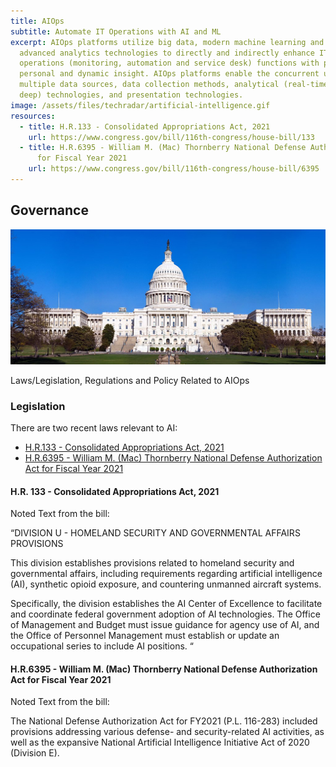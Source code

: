 ```yaml
---
title: AIOps
subtitle: Automate IT Operations with AI and ML
excerpt: AIOps platforms utilize big data, modern machine learning and other
  advanced analytics technologies to directly and indirectly enhance IT
  operations (monitoring, automation and service desk) functions with proactive,
  personal and dynamic insight. AIOps platforms enable the concurrent use of
  multiple data sources, data collection methods, analytical (real-time and
  deep) technologies, and presentation technologies.
image: /assets/files/techradar/artificial-intelligence.gif
resources:
  - title: H.R.133 - Consolidated Appropriations Act, 2021
    url: https://www.congress.gov/bill/116th-congress/house-bill/133
  - title: H.R.6395 - William M. (Mac) Thornberry National Defense Authorization Act
      for Fiscal Year 2021
    url: https://www.congress.gov/bill/116th-congress/house-bill/6395
---
```

## Governance

![Photo of the United States Capitol](/assets/files/techradar/1024px-capitol_building_full_view.jpg "US Capitol building. Source: Wikimedia Commons")

Laws/Legislation, Regulations and Policy Related to AIOps

### Legislation

There are two recent laws relevant to AI:

* [H.R.133 - Consolidated Appropriations Act, 2021](https://www.congress.gov/bill/116th-congress/house-bill/133)
* [H.R.6395 - William M. (Mac) Thornberry National Defense Authorization Act for Fiscal Year 2021](https://www.congress.gov/bill/116th-congress/house-bill/6395)

#### H.R. 133 - Consolidated Appropriations Act, 2021

Noted Text from the bill:

“DIVISION U - HOMELAND SECURITY AND GOVERNMENTAL AFFAIRS PROVISIONS

This division establishes provisions related to homeland security and governmental affairs, including requirements regarding artificial intelligence (AI), synthetic opioid exposure, and countering unmanned aircraft systems.

Specifically, the division establishes the AI Center of Excellence to facilitate and coordinate federal government adoption of AI technologies. The Office of Management and Budget must issue guidance for agency use of AI, and the Office of Personnel Management must establish or update an occupational series to include AI positions. “

#### H.R.6395 - William M. (Mac) Thornberry National Defense Authorization Act for Fiscal Year 2021

Noted Text from the bill:

The National Defense Authorization Act for FY2021 (P.L. 116-283) included provisions addressing various defense- and security-related AI activities, as well as the expansive National Artificial Intelligence Initiative Act of 2020 (Division E).